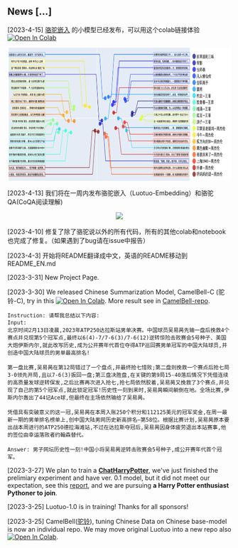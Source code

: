 ## News \[...\]

[2023-4-15] [骆驼嵌入](https://github.com/LC1332/Luotuo-Text-Embedding) 的小模型已经发布，可以用这个colab链接体验 <a href="https://colab.research.google.com/github/LC1332/Luotuo-Text-Embedding/blob/main/notebook/Luotuo_Embedding_Visualization.ipynb" target="_parent"><img src="https://colab.research.google.com/assets/colab-badge.svg" alt="Open In Colab"/></a> 

<p align="center">
  <img src="https://github.com/LC1332/Luotuo-Text-Embedding/blob/main/image/tSNEchallenge.png" height="300">
</p>

[2023-4-13] 我们将在一周内发布骆驼嵌入（Luotuo-Embedding）和骆驼QA(CoQA阅读理解)

<p align="center">
  <img src="https://github.com/LC1332/Luotuo-Chinese-LLM/blob/main/image/CSEvisual.png" height="300">
</p>

[2023-4-10] 修复了除了骆驼说以外的所有代码，所有的其他colab和notebook也完成了修复。（如果遇到了bug请在issue中报告）

[2023-4-3] 开始将README翻译成中文，英语的README移动到README_EN.md

[2023-3-31] New Project Page.

[2023-3-30] We released Chinese Summarization Model, CamelBell-C (驼铃-C), try in this <a href="https://colab.research.google.com/github/LC1332/Chinese-alpaca-lora/blob/main/notebook/TuoLingC_evaluation_code.ipynb" target="_parent"><img src="https://colab.research.google.com/assets/colab-badge.svg" alt="Open In Colab"/></a>. More result see in [CamelBell-repo](https://github.com/LC1332/CamelBell-Chinese-LoRA).

```
Instruction: 请帮我总结以下内容:
Input: 
北京时间2月13日凌晨,2023年ATP250达拉斯站男单决赛。中国球员吴易昺先输一盘后挽救4个赛点并兑现第5个冠军点,最终以6(4)-7/7-6(3)/7-6(12)逆转惊险击败赛会5号种子、美国大炮伊斯内尔,就此改写历史,成为公开赛年代首位夺得ATP巡回赛男单冠军的中国大陆球员,并创造中国大陆球员的男单最高排名!

第一盘比赛,吴易昺在第12局错过了一个盘点,并最终抢七惜败;第二盘则挽救一个赛点后抢七局3-0领先开局,且以7-6(3)扳回一盘;第三盘决胜盘,在关键的第9局15-40落后情况下凭借连续的高质量发球逆转保发,之后比赛再次进入抢七,抢七局依然胶着,吴易昺又挽救了3个赛点,并兑现了自己的第5个冠军点,就此锁定冠军!历史性一刻到来时,吴易昺瞬间躺倒在地。全场比赛,伊斯内尔轰出了44记Ace球,但最终在主场依然输给了吴易昺。

凭借具有突破意义的这一冠,吴易昺在本周入账250个积分和112125美元的冠军奖金,在周一最新一期的男单排名榜单上,创中国大陆男网历史新高排名—第58位。根据比赛计划,吴易昺原本要出战本周进行的ATP250德拉海滩站,不过在达拉斯夺冠后,吴易昺因身体疲劳退出本站赛事,他的签位由幸运落败者约翰森替代。

Answer: 男子网坛历史性一刻!中国小将吴易昺逆转击败赛会5号种子,成公开赛年代首个冠军。
```

[2023-3-27] We plan to train a [**ChatHarryPotter**](https://github.com/LC1332/CamelBell-Chinese-LoRA/blob/main/data/HarryPotter/ShortReport.md), we've just finished the prelimiary experiment and have ver. 0.1 model, but it did not meet our expectation, see this [report](https://github.com/LC1332/CamelBell-Chinese-LoRA/blob/main/data/HarryPotter/ShortReport.md), and we are pursuing **a Harry Potter enthusiast Pythoner to join**.

[2023-3-25] Luotuo-1.0 is in training! Thanks for all sponsors!

[2023-3-25] CamelBell([驼铃](https://github.com/LC1332/CamelBell-Chinese-LoRA)), tuning Chinese Data on Chinese base-model is now an individual repo. We may move original Luotuo into a new repo also <a href="https://colab.research.google.com/github/LC1332/CamelBell-Chinese-LoRA/blob/main/notebook/CamelBell_evaluation_code.ipynb" target="_parent"><img src="https://colab.research.google.com/assets/colab-badge.svg" alt="Open In Colab"/></a>.
